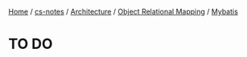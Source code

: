[Home](https://mengxianbin.github.io) /
[cs-notes](https://mengxianbin.github.io/cs-notes/site) /
[Architecture](https://mengxianbin.github.io/cs-notes/site/Architecture) /
[Object Relational Mapping](https://mengxianbin.github.io/cs-notes/site/Architecture/Object%20Relational%20Mapping) /
[Mybatis](https://mengxianbin.github.io/cs-notes/site/Architecture/Object%20Relational%20Mapping/Mybatis)

# TO DO
